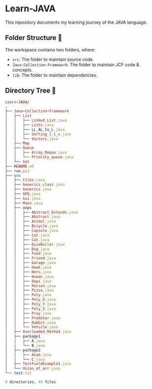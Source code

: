 # Learn-JAVA

This repository documents my learning journey of the JAVA language.

## Folder Structure 📂 

The workspace contains two folders, where:

- `src`: The folder to maintain source code.
- `Java-Collection-Framework`: The folder to maintain JCF code & concepts.
- `lib`: The folder to maintain dependencies.

## Directory Tree 🌲

```ruby
Learn-JAVA/
.
├── Java-Collection-Framework
│   ├── List
│   │   ├── Linked_List.java
│   │   ├── Lists.java
│   │   ├── LL_AL_to_L.java
│   │   ├── Sorting_l_l_v.java
│   │   └── Vectors.java
│   ├── Map
│   ├── Queue
│   │   ├── Array_Deque.java
│   │   └── Priority_queue.java
│   └── Set
├── README.md
├── run.ps1
├── src
│   ├── Files.java
│   ├── Generics_class.java
│   ├── Generics.java
│   ├── GFG.java
│   ├── Gui.java
│   ├── Main.java
│   ├── oops
│   │   ├── Abstract_Extends.java
│   │   ├── Abstract.java
│   │   ├── Animal.java
│   │   ├── Bicycle.java
│   │   ├── Capsule.java
│   │   ├── Car.java
│   │   ├── Cat.java
│   │   ├── DiceRoller.java
│   │   ├── Dog.java
│   │   ├── Food.java
│   │   ├── Friend.java
│   │   ├── Garage.java
│   │   ├── Hawk.java
│   │   ├── Hero.java
│   │   ├── Human.java
│   │   ├── Oops.java
│   │   ├── Person.java
│   │   ├── Pizza.java
│   │   ├── Poly.java
│   │   ├── Poly_X.java
│   │   ├── Poly_Y.java
│   │   ├── Poly_Z.java
│   │   ├── Pray.java
│   │   ├── Predator.java
│   │   ├── Rabbit.java
│   │   └── Vehicle.java
│   ├── Overloaded_Method.java
│   ├── package1
│   │   ├── A.java
│   │   └── B.java
│   ├── package2
│   │   ├── Asub.java
│   │   └── C.java
│   ├── TextFieldExample1.java
│   └── Union_of_arr.java
└── test.txt

9 directories, 49 files
```